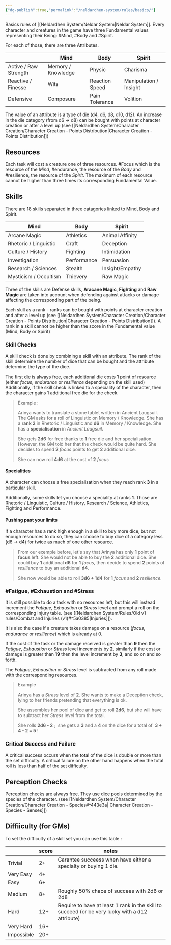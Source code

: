 ```yaml
---
{"dg-publish":true,"permalink":"/neldardhen-system/rules/basics/"}
---
```



Basics rules of  [[Neldardhen System/Neldar System\|Neldar System]].
Every character and creatures in the game have three Fundamental values representing their Being: #Mind, #Body and #Spirit.

For each of those, there are three Attributes.

|                       | **Mind**           | **Body**       | **Spirit**             |
| --------------------- | ------------------ | -------------- | ---------------------- |
| Active / Raw Strength | Memory / Knowledge | Physic         | Charisma               |
| Reactive / Finesse    | Wits               | Reaction Speed | Manipulation / Insight |
| Defensive             | Composure          | Pain Tolerance | Volition               |

The value of an attribute is a type of die (d4, d6, d8, d10, d12). An increase in the die category (from d6 -> d8) can be bought with points at character creation or after a level up (see [[Neldardhen System/Character Creation/Character Creation - Points Distribution\|Character Creation - Points Distribution]])
## Resources

Each task will cost a creature one of three resources. #Focus which is the resource of the _Mind_, #endurance, the resource of the _Body_ and #resilience, the resource of the _Spirit_. The maximum of each resource cannot be higher than three times its corresponding Fundamental Value.

## Skills

There are 18 skills separated in three catagories linked to Mind, Body and Spirit.

| **Mind**              | **Body**    | **Spirit**      |
| --------------------- | ----------- | --------------- |
| Arcane Magic          | Athletics   | Animal Affinity |
| Rhetoric / Linguistic | Craft       | Deception       |
| Culture / History     | Fighting    | Intimidation    |
| Investigation         | Performance | Persuasion      |
| Research / Sciences   | Stealth     | Insight/Empathy |
| Mysticism / Occultism | Thievery    | Raw Magic       |
Three of the skills are Defense skills, **Aracane Magic**, **Fighting** and **Raw Magic** are taken into account when defending against attacks or damage affecting the corresponding  part of the being. 


Each skill as a rank - ranks can be bought with points at character creation and after a level up (see [[Neldardhen System/Character Creation/Character Creation - Points Distribution\|Character Creation - Points Distribution]]).
A rank in a skill cannot be higher than the score in the Fundamental value (Mind, Body or Spirit)

### Skill Checks

A skill check is done by combining a skill with an attribute. The rank of the skill determine the number of dice that can be bought and the attribute determine the type of the dice.

The first die is always free, each additional die costs **1** point of resource (either _focus_, _endurance_ or _resilience_ depending on the skill used)
Additionally, if the skill check is linked to a speciality of the character, then the character gains 1 additional free die for the check.

> Example :
> 
> Arinya wants to translate a stone tablet written in Ancient Laugsuil.
> The GM asks for a roll of Linguistic on Memory / Knowledge.
> She has a **rank 2** in Rhetoric / Linguistic and **d6** in Memory / Knowledge.
> She has a **specialisation** in _Ancient Laugsuil_.
> 
> She gets **2d6** for free thanks to **1** free die and her specialisation. However, the GM told her that the check would be quite hard. She decides to spend **2** _focus_ points to get **2** additional dice.
> 
>She can now roll **4d6** at the cost of **2** _focus_ 

#### Specialities

A character can choose a free specialisation when they reach rank **3** in a particular skill.

Additionally, some skills let you choose a speciality at ranks **1**. Those are Rhetoric / Linguistic, Culture / History, Research / Science, Athletics, Fighting and Performance.

#### Pushing past your limits

If a character has a rank high enough in a skill to buy more dice, but not enough resources to do so, they can choose to buy dice of a category less (d6 -> d4) for twice as much of one other resource.

>From our exemple before, let's say that Arinya has only **1** point of __focus__ left. She would not be able to buy the **2** additional dice.
>She could buy **1** additional **d6** for **1** _focus_, then decide to spend **2** points of _resilience_ to buy an additional **d4**.
>
>She now would be able to roll **3d6 + 1d4** for **1** _focus_ and **2** _resilience_.

### #Fatigue, #Exhaustion and #Stress

It is still possible to do a task with no resources left, but this will instead increment the _Fatigue_, _Exhaustion_ or _Stress_ level and prompt a roll on the corresponding Injury table. (see [[Neldardhen System/Rules/Old v1 rules/Combat and Injuries (v1)#^5a0385\|Injuries]]).

It is also the case if a creature takes damage on a resource (_focus_, _endurance_ or _resilience_) which is already at 0.

If the cost of the task or the damage received is greater than **9** then the _Fatigue_, _Exhaustion_ or _Stress_ level increments by **2**, similarly if the cost or damage is greater than **19** then the level increment by **3**, and so on and so forth.

The _Fatigue_, _Exhaustion_ or _Stress_ level is subtracted from any roll made with the corresponding resources.

> Example 
> 
> Arinya has a _Stress_ level of **2**. She wants to make a Deception check, lying to her friends pretending that everything is ok.
> 
> She assembles her pool of dice and get to roll **2d6**, but she will have to subtract her _Stress_ level from the total.
> 
> She rolls **2d6 - 2** ;  she gets a **3** and a **4** on the dice for a total of  **3 + 4 - 2 = 5** !


### Critical Success and Failure
A critical success occurs when the total of the dice is double or more than the set difficulty.
A critical failure on the other hand happens when the total roll is less than half of the set difficulty.
## Perception Checks

Perception checks are always free. They use dice pools determined by the species of the character. (see [[Neldardhen System/Character Creation/Character Creation - Species#^443e3a\| Character Creation - Species - Senses]])

## Diffiiculty (for GMs)

To set the difficulty of a skill set you can use this table :

|            | **score** | notes                                                                                           |
| ---------- | --------- | ----------------------------------------------------------------------------------------------- |
| Trivial    | 2+        | Garantee succeess when have either a specialty or buying 1 die.                                 |
| Very Easy  | 4+        |                                                                                                 |
| Easy       | 6+        |                                                                                                 |
| Medium     | 8+        | Roughly 50% chace of succees with 2d6 or 2d8                                                    |
| Hard       | 12+       | Require to have at least 1 rank in the skill to succeed (or be very lucky with a d12 attribute) |
| Very Hard  | 16+       |                                                                                                 |
| Impossible | 20+       |                                                                                                 |

